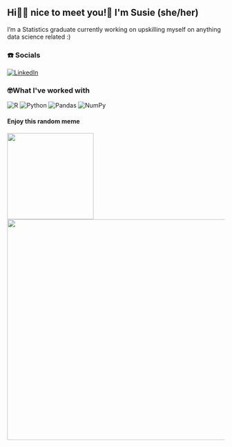 ## Hi👋🏾 nice to meet you!💫 I'm Susie (she/her)
I’m a Statistics graduate currently working on upskilling myself on anything data science related :)

### ☎️ Socials
[![LinkedIn](https://img.shields.io/badge/LinkedIn-%230077B5.svg?logo=linkedin&logoColor=white)](https://linkedin.com/in/susana-maganga) 

### 🤓What I've worked with
![R](https://img.shields.io/badge/r-%23276DC3.svg?style=for-the-badge&logo=r&logoColor=white) ![Python](https://img.shields.io/badge/python-3670A0?style=for-the-badge&logo=python&logoColor=ffdd54) ![Pandas](https://img.shields.io/badge/pandas-%23150458.svg?style=for-the-badge&logo=pandas&logoColor=white) ![NumPy](https://img.shields.io/badge/numpy-%23013243.svg?style=for-the-badge&logo=numpy&logoColor=white)

#### Enjoy this random meme
<img src="https://random-memer.herokuapp.com/" width="200" height="200"/>
<img src="https://xkcd.com/2400/" width="512px"/>

